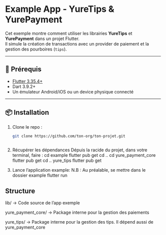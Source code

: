 # Example App - YureTips & YurePayment

Cet exemple montre comment utiliser les librairies **YureTips** et **YurePayment** 
dans un projet Flutter.  
Il simule la création de transactions avec un provider de paiement 
et la gestion des pourboires (`tips`).

---

## 🚀 Prérequis

- [Flutter 3.35.4+](https://docs.flutter.dev/get-started/install)  
- Dart 3.9.2+  
- Un émulateur Android/iOS ou un device physique connecté  

---

## 📦 Installation

1. Clone le repo :
   ```bash
   git clone https://github.com/ton-org/ton-projet.git
 

2. Récupérer les dépendances
    Dépuis la racide du projet, dans votre terminal, faire :
        cd example
        flutter pub get
        cd ..
        cd yure_payment_core
        flutter pub get
        cd .. yure_tips
        flutter pub get

3. Lance l’application example:
    N.B : Au préalable, se mettre dans le dossier example
        flutter run 

## Structure

lib/ → Code source de l’app exemple

yure_payment_core/ → Package interne pour la gestion des paiements

yure_tips/ → Package interne pour la gestion des tips.
Il dépend aussi de yure_payment_core


